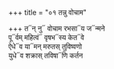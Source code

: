 +++
title = "०१ तन्नु वोचाम"

+++
त᳓न् नु᳓ वोचाम रभसा᳓य ज᳓न्मने  
पू᳓र्वम् महित्वं᳓ वृषभ᳓स्य केत᳓वे  
ऐधे᳓व या᳓मन् मरुतस् तुविष्वणो  
युधे᳓व शक्रास् तविषा᳓णि कर्तन